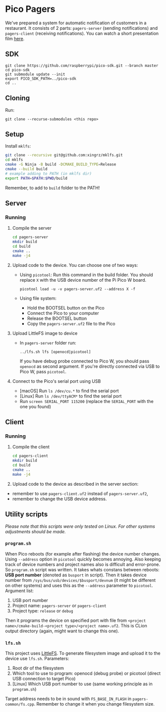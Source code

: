 # Pico Pagers
We've prepared a system for automatic notification of customers in a restaurant. It consists of 2 parts: `pagers-server` (sending notifications) and `pagers-client` (receiving notifications). You can watch a short presentation film [here](https://youtu.be/sYn1QQI6XuY).

## SDK
```
git clone https://github.com/raspberrypi/pico-sdk.git --branch master
cd pico-sdk
git submodule update --init
export PICO_SDK_PATH=../pico-sdk
cd ..
```

## Cloning
Run:
```shell
git clone --recurse-submodules <this repo>
```

## Setup

Install `mklfs`:
```bash
git clone --recursive git@github.com:xingrz/mklfs.git
cd mklfs
cmake -G Ninja -B build -DCMAKE_BUILD_TYPE=Release
cmake --build build
# example adding to PATH (in mklfs dir)
export PATH=$PATH:$PWD/build
```
Remember, to add to `build` folder to the PATH!

## Server
### Running
1. Compile the server
    ```bash
    cd pagers-server
    mkdir build
    cd build
    cmake ..
    make -j4
    ```

2. Upload code to the device. You can choose one of two ways:

    - Using `picotool`:
    Run this command in the build folder. You should replace `X` with the USB device number of the Pi Pico W board.
        ```shell
        picotool load -u -v pagers-server.uf2 --address X -f
        ```

    - Using file system:
        - Hold the BOOTSEL button on the Pico
        - Connect the Pico to your computer
        - Release the BOOTSEL button
        - Copy the `pagers-server.uf2` file to the Pico

3. Upload LittleFS image to device
    - In `pagers-server` folder run: 
        ```shell
        ../lfs.sh lfs [openocd|picotool]
        ```
        If you have debug probe connected to Pico W, you should pass `openocd` as second argument. If you're directly connected via USB to Pico W, pass `picotool`.

4. Connect to the Pico's serial port using USB
    - [macOS] Run `ls /dev/cu.*` to find the serial port
    - [Linux] Run `ls /dev/ttyACM*` to find the serial port
    - Run `screen SERIAL_PORT 115200` (replace the `SERIAL_PORT` with the one you found)

## Client
### Running
1. Compile the client
    ```bash
    cd pagers-client
    mkdir build
    cd build
    cmake ..
    make -j4
    ```

2. Upload code to the device as described in the server section:
- remember to use `pagers-client.uf2` instead of `pagers-server.uf2`,
- remember to change the USB device address.

## Utility scripts
*Please note that this scripts were only tested on Linux. For other systems adjustments should be made.*

### `program.sh`
When Pico reboots (for example after flashing) the device number changes. Using `--address` option in `picotool` quickly becomes annoying. Also keeping track of device numbers and project names also is difficult and error-prone. So `program.sh` script was written. It takes whats constans between reboots: **USB port number** (denoted as `busport` in script). Then it takes device number from `/sys/bus/usb/devices/$busport/devnum` (it might be different on other systems) and uses this as the `--address` parameter to `picotool`. Argument list:
1. USB port number
2. Project name: `pagers-server` or `pagers-client`
3. Project type: `release` or `debug`

Then it programs the device on specified port with file from `<project name>/cmake-build-<project type>/<project name>.uf2`. This is CLion output directory (again, might want to change this one).
### `lfs.sh`
This project uses [LittleFS](https://github.com/littlefs-project/littlefs).
To generate filesystem image and upload it to the device use `lfs.sh`. Parameters:
1. Root dir of the filesystem
2. Which tool to use to program: openocd (debug probe) or picotool (direct USB connection to target Pico)
2. [Linux] Which USB port number to use (same working principle as in `program.sh`)

Target address needs to be in sound with `FS_BASE_IN_FLASH` in `pagers-common/fs.cpp`.
Remember to change it when you change filesystem size.
